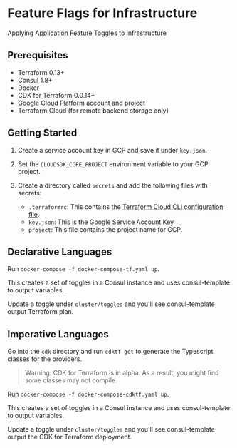 # Feature Flags for Infrastructure

Applying [Application Feature
Toggles](https://www.martinfowler.com/articles/feature-toggles.html) to
infrastructure

## Prerequisites

- Terraform 0.13+
- Consul 1.8+
- Docker
- CDK for Terraform 0.0.14+
- Google Cloud Platform account and project
- Terraform Cloud (for remote backend storage only)

## Getting Started

1. Create a service account key in GCP and save it under `key.json`.

1. Set the `CLOUDSDK_CORE_PROJECT` environment variable to your GCP project.

1. Create a directory called `secrets` and add the following files with secrets:
   * `.terraformrc`: This contains the [Terraform Cloud CLI configuration file](https://www.terraform.io/docs/commands/cli-config.html#credentials-1).
   * `key.json`: This is the Google Service Account Key
   * `project`: This file contains the project name for GCP.

## Declarative Languages

Run `docker-compose -f docker-compose-tf.yaml up`.

This creates a set of toggles in a Consul instance and uses consul-template
to output variables.

Update a toggle under `cluster/toggles` and you'll see consul-template
output Terraform plan.

## Imperative Languages

Go into the `cdk` directory and run `cdktf get` to generate the Typescript
classes for the providers.

> Warning: CDK for Terraform is in alpha. As a result, you might find some
> classes may not compile.

Run `docker-compose -f docker-compose-cdktf.yaml up`.

This creates a set of toggles in a Consul instance and uses consul-template
to output variables.

Update a toggle under `cluster/toggles` and you'll see consul-template
output the CDK for Terraform deployment.